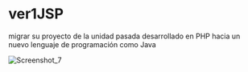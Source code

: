 # ver1JSP
 migrar su proyecto de la unidad pasada desarrollado en PHP hacia un nuevo lenguaje de programación como Java


![Screenshot_7](https://user-images.githubusercontent.com/66578673/138752348-879cac74-3f9e-4794-be0b-86cb8e6d01a4.png)
